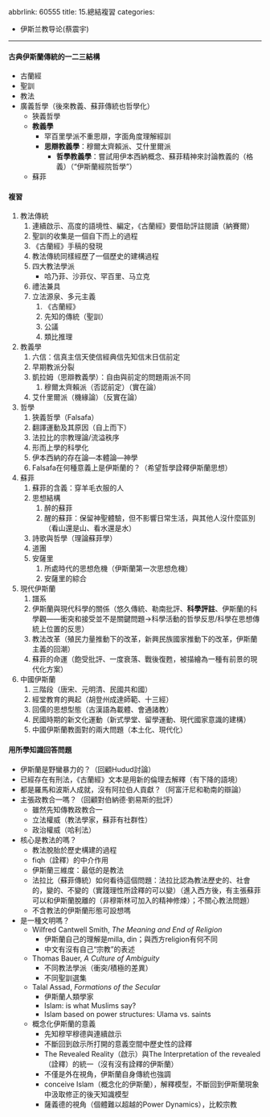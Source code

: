 abbrlink: 60555
title: 15.總結複習
categories:
  - 伊斯兰教导论(蔡震宇)
---
#### 古典伊斯蘭傳統的一二三結構

- 古蘭經
- 聖訓
- 教法
- 廣義哲學（後來教義、蘇菲傳統也哲學化）
	- 狹義哲學
	- **教義學**
		- 罕百里學派不重思辯，字面角度理解經訓
		- **思辯教義學**：穆爾太齊賴派、艾什里爾派
			- **哲學教義學**：嘗試用伊本西納概念、蘇菲精神來討論教義的（格義）（“伊斯蘭經院哲學”）
	- 蘇菲

#### 複習

1. 教法傳統
	1. 連續啟示、高度的語境性、編定，《古蘭經》要借助評註閱讀（納賽爾）
	2. 聖訓的收集是一個自下而上的過程
	3. 《古蘭經》手稿的發現
	4. 教法傳統同樣經歷了一個歷史的建構過程
	5. 四大教法學派
		- 哈乃菲、沙菲仪、罕百里、马立克
	6. 禮法兼具
	7. 立法源泉、多元主義
		1. 《古蘭經》
		2. 先知的傳統（聖訓）
		3. 公議
		4. 類比推理
1. 教義學
	1. 六信：信真主信天使信經典信先知信末日信前定
	2. 早期教派分裂
	3. 凱拉姆（思辯教義學）：自由與前定的問題兩派不同
		1. 穆爾太齊賴派（否認前定）（實在論）
	4. 艾什里爾派（機緣論）（反實在論）
5. 哲學
	1. 狹義哲學（Falsafa）
	2. 翻譯運動及其原因（自上而下）
	3. 法拉比的宗教理論/流溢秩序
	4. 形而上學的科學化
	5. 伊本西納的存在論—本體論—神學
	6. Falsafa在何種意義上是伊斯蘭的？（希望哲學詮釋伊斯蘭思想）
6. 蘇菲
	1. 蘇菲的含義：穿羊毛衣服的人
	2. 思想結構
		1. 醉的蘇菲
		2. 醒的蘇菲：保留神聖體驗，但不影響日常生活，與其他人沒什麼區別（看山還是山、看水還是水）
	3. 詩歌與哲學（理論蘇菲學）
	4. 道團
	5. 安薩里
		1. 所處時代的思想危機（伊斯蘭第一次思想危機）
		2. 安薩里的綜合
7. 現代伊斯蘭
	1. 譜系
	2. 伊斯蘭與現代科學的關係（悠久傳統、勒南批評、**科學評註**、伊斯蘭的科學觀——衝突和接受並不是關鍵問題→科學活動的哲學反思/科學在思想傳統上位置的反思）
	3. 教法改革（殖民力量推動下的改革，新興民族國家推動下的改革，伊斯蘭主義的回潮）
	4. 蘇菲的命運（飽受批評、一度衰落、戰後復甦，被描繪為一種有前景的現代化方案）
8. 中國伊斯蘭
	1. 三階段（唐宋、元明清、民國共和國）
	2. 經堂教育的興起（胡登州成達師範、十三經）
	3. 回儒的思想型態（古漢語為載體、會通諸教）
	4. 民國時期的新文化運動（新式學堂、留學運動、現代國家意識的建構）
	5. 中國伊斯蘭教面對的兩大問題（本土化、現代化）

#### 用所學知識回答問題

- 伊斯蘭是野蠻暴力的？（回顧Hudud討論）
- 已經存在有刑法，《古蘭經》文本是用新的倫理去解釋（有下降的語境）
- 都是羅馬和波斯人成就，沒有阿拉伯人貢獻？（阿富汗尼和勒南的辯論）
- 主張政教合一嗎？（回顧對伯納德·劉易斯的批評）
	- 雖然先知傳教政教合一
	- 立法權威（教法學家，蘇菲有社群性）
	- 政治權威（哈利法）
- 核心是教法的嗎？
	- 教法脫胎於歷史構建的過程
	- fiqh（詮釋）的中介作用
	- 伊斯蘭三維度：最低的是教法
	- 法拉比（蘇菲傳統）如何看待這個問題：法拉比認為教法歷史的、社會的，變的、不變的（實踐理性所詮釋的可以變）（進入西方後，有主張蘇菲可以和伊斯蘭脫離的（非穆斯林可加入的精神修煉）；不關心教法問題）
	- 不含教法的伊斯蘭形態可設想嗎
- 是一種文明嗎？
	- Wilfred Cantwell Smith, *The Meaning and End of Religion*
		- 伊斯蘭自己的理解是milla, din；與西方religion有何不同
		- 中文有沒有自己“宗教”的表述
	- Thomas Bauer, *A Culture of Ambiguity*
		- 不同教法學派（衝突/積極的差異）
		- 不同聖訓選集
	- Talal Assad, *Formations of the Secular*
		- 伊斯蘭人類學家
		- Islam: is what Muslims say?
		- Islam based on power structures: Ulama vs. saints
	- 概念化伊斯蘭的意義
		- 先知穆罕穆德與連續啟示
		- 不斷回到啟示所打開的意義空間中歷史性的詮釋
		- The Revealed Reality（啟示）與The Interpretation of the revealed（詮釋）的統一（沒有沒有詮釋的伊斯蘭）
		- 不僅是外在視角，伊斯蘭自身傳統也強調
		- conceive Islam（概念化的伊斯蘭），解釋模型，不斷回到伊斯蘭現象中汲取修正的後天知識模型
		- 薩義德的視角（個體難以超越的Power Dynamics），比較宗教
